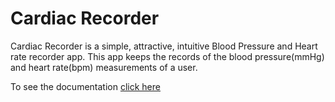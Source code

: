 <h1>Cardiac Recorder</h1>
Cardiac Recorder is a simple, attractive, intuitive Blood Pressure and Heart rate recorder app. This app keeps the records of the blood pressure(mmHg) and heart rate(bpm) measurements of a user.

<p>To see the documentation <a href="UnitTest.html">click here</a></p>
